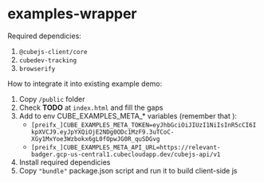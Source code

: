# examples-wrapper

Required dependicies:
1. `@cubejs-client/core`
2. `cubedev-tracking`
3. `browserify`

How to integrate it into existing example demo:
1. Copy `/public` folder
2. Check **TODO** at `index.html` and fill the gaps
3. Add to env CUBE_EXAMPLES_META_* variables (remember that ):
    - `[preifx_]CUBE_EXAMPLES_META_TOKEN=eyJhbGciOiJIUzI1NiIsInR5cCI6IkpXVCJ9.eyJpYXQiOjE2NDg0ODc1MzF9.3uTCoC-XGy1MxYoe3Wzbokx6gL0fOpwJG0R_quSDGvg`
    - `[preifx_]CUBE_EXAMPLES_META_API_URL=https://relevant-badger.gcp-us-central1.cubecloudapp.dev/cubejs-api/v1`
4. Install required dependicies
5. Copy `"bundle"` package.json script and run it to build client-side js
